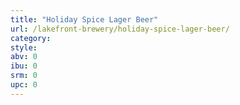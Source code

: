 ```yaml
---
title: "Holiday Spice Lager Beer"
url: /lakefront-brewery/holiday-spice-lager-beer/
category: 
style: 
abv: 0
ibu: 0
srm: 0
upc: 0
---
```


